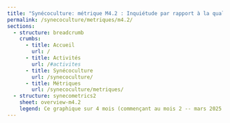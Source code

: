 ```yaml
---
title: "Synécoculture: métrique M4.2 : Inquiétude par rapport à la qualité nutritive de vos aliments"
permalink: /synecoculture/metriques/m4.2/
sections:
  - structure: breadcrumb
    crumbs:
      - title: Accueil
        url: /
      - title: Activités
        url: /#activites
      - title: Synécoculture
        url: /synecoculture/
      - title: Métriques
        url: /synecoculture/metriques/
  - structure: synecometrics2
    sheet: overview-m4.2
    legend: Ce graphique sur 4 mois (commençant au mois 2 -- mars 2025 -- car le mois 1 n'a pas assez de données) montre une inquiétude (score plus bas = plus inquiet) plus grande chez les resposnables des parcelles conventionnelles. Ceci pourrait être dû à la plus grande variété de denrées dans une parcelle synécole. Les parcelles conventionnelles s'apparentent plus à de la monoculture.
---
```

